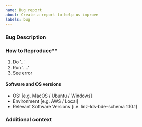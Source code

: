 ```yaml
---
name: Bug report
about: Create a report to help us improve
labels: bug
---
```


<!--
Checklist before submitting

- [ ] Search through existing issue reports to check whether the issue already exists
- [ ] Ensure you are running the latest software release (https://github.com/linz/linz-lds-bde-schema/releases)
- [ ] Try running software with debug logging to provide more information.
- [ ] If you can please create a light and self-contained sample dataset and config to reproduce the issue.
-->

### Bug Description
<!-- A clear and concise description of what the bug is. -->

### How to Reproduce**

<!-- Steps, sample datasets, config and command/or steps to reproduce the behavior. -->

1. Do '...'
2. Run '....'
3. See error 

<!-- Try to include any stack traces or debugging info. -->

#### Software and OS versions
 - OS: [e.g. MacOS / Ubuntu / Windows]
 - Environment [e.g. AWS / Local]
 - Relevant Software Versions [i.e. linz-lds-bde-schema 1.10.1]

### Additional context

<!-- Add any other context about the problem here. -->

<!-- Add _Assignee_, _Milestone_, _Release_ and any relevant _Labels_ -->
